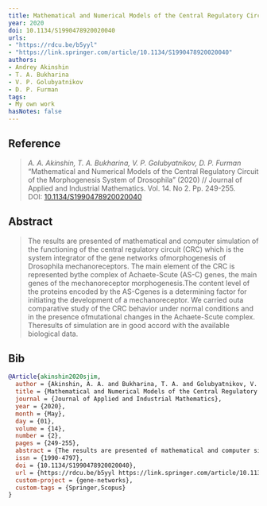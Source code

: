 ```yaml
---
title: Mathematical and Numerical Models of the Central Regulatory Circuit of the Morphogenesis System of Drosophila
year: 2020
doi: 10.1134/S1990478920020040
urls:
- "https://rdcu.be/b5yyl"
- "https://link.springer.com/article/10.1134/S1990478920020040"
authors:
- Andrey Akinshin
- T. A. Bukharina
- V. P. Golubyatnikov
- D. P. Furman
tags:
- My own work
hasNotes: false
---
```


## Reference

> <i>A. A. Akinshin, T. A. Bukharina, V. P. Golubyatnikov, D. P. Furman</i> “Mathematical and Numerical Models of the Central Regulatory Circuit of the Morphogenesis System of Drosophila” (2020) // Journal of Applied and Industrial Mathematics. Vol.&nbsp;14. No&nbsp;2. Pp.&nbsp;249-255. DOI:&nbsp;<a href='https://doi.org/10.1134/S1990478920020040'>10.1134/S1990478920020040</a>

## Abstract

> The results are presented of mathematical and computer simulation of the functioning of the central regulatory circuit (CRC) which is the system integrator of the gene networks ofmorphogenesis of Drosophila mechanoreceptors. The main element of the CRC is represented bythe complex of Achaete-Scute (AS-C) genes, the main genes of the mechanoreceptor morphogenesis.The content level of the proteins encoded by the AS-Cgenes is a determining factor for initiating the development of a mechanoreceptor. We carried outa comparative study of the CRC behavior under normal conditions and in the presence ofmutational changes in the Achaete-Scute complex. Theresults of simulation are in good accord with the available biological data.

## Bib

```bib
@Article{akinshin2020sjim,
  author = {Akinshin, A. A. and Bukharina, T. A. and Golubyatnikov, V. P. and Furman, D. P.},
  title = {Mathematical and Numerical Models of the Central Regulatory Circuit of the Morphogenesis System of Drosophila},
  journal = {Journal of Applied and Industrial Mathematics},
  year = {2020},
  month = {May},
  day = {01},
  volume = {14},
  number = {2},
  pages = {249-255},
  abstract = {The results are presented of mathematical and computer simulation of the functioning of the central regulatory circuit (CRC) which is the system integrator of the gene networks ofmorphogenesis of Drosophila mechanoreceptors. The main element of the CRC is represented bythe complex of Achaete-Scute (AS-C) genes, the main genes of the mechanoreceptor morphogenesis.The content level of the proteins encoded by the AS-Cgenes is a determining factor for initiating the development of a mechanoreceptor. We carried outa comparative study of the CRC behavior under normal conditions and in the presence ofmutational changes in the Achaete-Scute complex. Theresults of simulation are in good accord with the available biological data.},
  issn = {1990-4797},
  doi = {10.1134/S1990478920020040},
  url = {https://rdcu.be/b5yyl https://link.springer.com/article/10.1134/S1990478920020040},
  custom-project = {gene-networks},
  custom-tags = {Springer,Scopus}
}
```
